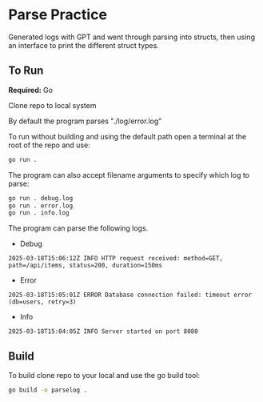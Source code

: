 # Parse Practice
Generated logs with GPT and went through parsing into structs, then using an interface to print the different struct types.

## To Run
**Required:** Go

Clone repo to local system

By default the program parses "./log/error.log"

To run without building and using the  default path open a terminal at the root of the repo and use:
```bash
go run . 
```
The program can also accept filename arguments to specify which log to parse:
```bash
go run . debug.log
go run . error.log
go run . info.log
```
The program can parse the following logs.

* Debug
```
2025-03-18T15:06:12Z INFO HTTP request received: method=GET, path=/api/items, status=200, duration=150ms
```
* Error
```
2025-03-18T15:05:01Z ERROR Database connection failed: timeout error (db=users, retry=3)
```
* Info
```
2025-03-18T15:04:05Z INFO Server started on port 8080
```

## Build

To build clone repo to your local and use the go build tool:

```bash
go build -o parselog .
```
